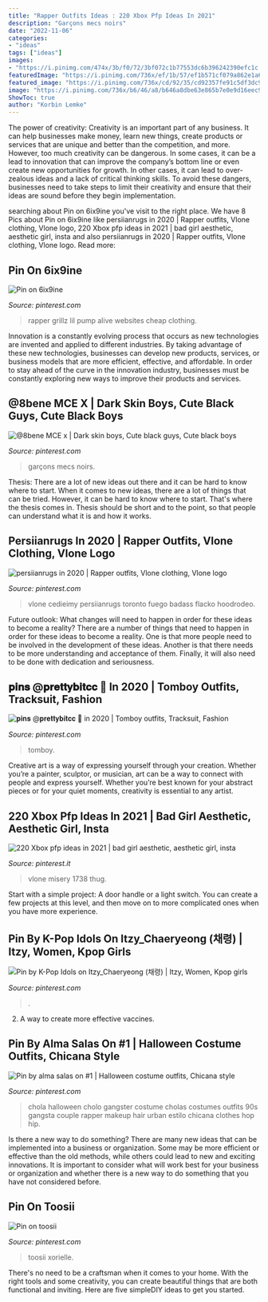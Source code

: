 ```yaml
---
title: "Rapper Outfits Ideas : 220 Xbox Pfp Ideas In 2021"
description: "Garçons mecs noirs"
date: "2022-11-06"
categories:
- "ideas"
tags: ["ideas"]
images:
- "https://i.pinimg.com/474x/3b/f0/72/3bf072c1b77553dc6b396242390efc1c.jpg"
featuredImage: "https://i.pinimg.com/736x/ef/1b/57/ef1b571cf079a862e1a6cb87e752220d.jpg"
featured_image: "https://i.pinimg.com/736x/cd/92/35/cd92357fe91c5df3dc99fe30884ee987.jpg"
image: "https://i.pinimg.com/736x/b6/46/a8/b646a8dbe63e865b7e0e9d16eec9c06b.jpg"
ShowToc: true
author: "Korbin Lemke"
---
```



The power of creativity:
Creativity is an important part of any business. It can help businesses make money, learn new things, create products or services that are unique and better than the competition, and more. However, too much creativity can be dangerous. In some cases, it can be a lead to innovation that can improve the company’s bottom line or even create new opportunities for growth. In other cases, it can lead to over-zealous ideas and a lack of critical thinking skills. To avoid these dangers, businesses need to take steps to limit their creativity and ensure that their ideas are sound before they begin implementation.

	

		
searching about Pin on 6ix9ine you've visit to the right place. We have 8 Pics about Pin on 6ix9ine like persiianrugs in 2020 | Rapper outfits, Vlone clothing, Vlone logo, 220 Xbox pfp ideas in 2021 | bad girl aesthetic, aesthetic girl, insta and also persiianrugs in 2020 | Rapper outfits, Vlone clothing, Vlone logo. Read more:
		
    
## Pin On 6ix9ine

<img loading=lazy src="https://i.pinimg.com/736x/cd/92/35/cd92357fe91c5df3dc99fe30884ee987.jpg" onerror="this.onerror=null;this.src='https://tse2.mm.bing.net/th?id=OIP.bAO8_GsyH48MDHmB_vftRQHaL1&amp;pid=15.1';" alt="Pin on 6ix9ine">

_Source: pinterest.com_

>rapper grillz lil pump alive websites cheap clothing. 

	

Innovation is a constantly evolving process that occurs as new technologies are invented and applied to different industries. By taking advantage of these new technologies, businesses can develop new products, services, or business models that are more efficient, effective, and affordable. In order to stay ahead of the curve in the innovation industry, businesses must be constantly exploring new ways to improve their products and services.

    
## @8bene MCE X | Dark Skin Boys, Cute Black Guys, Cute Black Boys

<img loading=lazy src="https://i.pinimg.com/736x/b0/3b/9e/b03b9ef27d1312b3cd47321061149c94.jpg" onerror="this.onerror=null;this.src='https://tse1.mm.bing.net/th?id=OIP.DeKptil0GEXM7sryk-3pkgHaHY&amp;pid=15.1';" alt="@8bene MCE x | Dark skin boys, Cute black guys, Cute black boys">

_Source: pinterest.com_

>garçons mecs noirs. 

	

Thesis: There are a lot of new ideas out there and it can be hard to know where to start.
When it comes to new ideas, there are a lot of things that can be tried. However, it can be hard to know where to start. That's where the thesis comes in. Thesis should be short and to the point, so that people can understand what it is and how it works.

    
## Persiianrugs In 2020 | Rapper Outfits, Vlone Clothing, Vlone Logo

<img loading=lazy src="https://i.pinimg.com/736x/06/c4/3f/06c43fbd613037d502cb005c5abe90b8.jpg" onerror="this.onerror=null;this.src='https://tse4.mm.bing.net/th?id=OIP.c8pByuJvwWjGv-9__RQzGAHaJE&amp;pid=15.1';" alt="persiianrugs in 2020 | Rapper outfits, Vlone clothing, Vlone logo">

_Source: pinterest.com_

>vlone cedieimy persiianrugs toronto fuego badass flacko hoodrodeo. 

	

Future outlook: What changes will need to happen in order for these ideas to become a reality?
There are a number of things that need to happen in order for these ideas to become a reality. One is that more people need to be involved in the development of these ideas. Another is that there needs to be more understanding and acceptance of them. Finally, it will also need to be done with dedication and seriousness.

    
## 𝐩𝐢𝐧𝐬 @𝐩𝐫𝐞𝐭𝐭𝐲𝐛𝐢𝐭𝐜𝐜 🐝 In 2020 | Tomboy Outfits, Tracksuit, Fashion

<img loading=lazy src="https://i.pinimg.com/736x/f5/bd/2e/f5bd2e73d5330e12eaaa1415d31bba0a.jpg" onerror="this.onerror=null;this.src='https://tse1.mm.bing.net/th?id=OIP.kTSxapszozQMYdeTY78DvQHaJ3&amp;pid=15.1';" alt="𝐩𝐢𝐧𝐬 @𝐩𝐫𝐞𝐭𝐭𝐲𝐛𝐢𝐭𝐜𝐜 🐝 in 2020 | Tomboy outfits, Tracksuit, Fashion">

_Source: pinterest.com_

>tomboy. 

	

Creative art is a way of expressing yourself through your creation. Whether you’re a painter, sculptor, or musician, art can be a way to connect with people and express yourself. Whether you’re best known for your abstract pieces or for your quiet moments, creativity is essential to any artist.

    
## 220 Xbox Pfp Ideas In 2021 | Bad Girl Aesthetic, Aesthetic Girl, Insta

<img loading=lazy src="https://i.pinimg.com/474x/3b/f0/72/3bf072c1b77553dc6b396242390efc1c.jpg" onerror="this.onerror=null;this.src='https://tse4.mm.bing.net/th?id=OIP.3sfBfZYyEYxPJFdEXzQi_gAAAA&amp;pid=15.1';" alt="220 Xbox pfp ideas in 2021 | bad girl aesthetic, aesthetic girl, insta">

_Source: pinterest.it_

>vlone misery 1738 thug. 

	

Start with a simple project: A door handle or a light switch. You can create a few projects at this level, and then move on to more complicated ones when you have more experience.

    
## Pin By K-Pop Idols On Itzy_Chaeryeong (채령) | Itzy, Women, Kpop Girls

<img loading=lazy src="https://i.pinimg.com/736x/b6/46/a8/b646a8dbe63e865b7e0e9d16eec9c06b.jpg" onerror="this.onerror=null;this.src='https://tse1.mm.bing.net/th?id=OIP.FG3f8VSy9xqiIcu6FO1LlwHaMA&amp;pid=15.1';" alt="Pin by K-Pop Idols on Itzy_Chaeryeong (채령) | Itzy, Women, Kpop girls">

_Source: pinterest.com_

>. 

	

2. A way to create more effective vaccines.

    
## Pin By Alma Salas On #1️ | Halloween Costume Outfits, Chicana Style

<img loading=lazy src="https://i.pinimg.com/736x/43/3c/35/433c355cd131309df7fc2011e32883cd.jpg" onerror="this.onerror=null;this.src='https://tse2.mm.bing.net/th?id=OIP.qcGHVl_RTS62Ywx-pMDp5wHaNL&amp;pid=15.1';" alt="Pin by alma salas on #1️ | Halloween costume outfits, Chicana style">

_Source: pinterest.com_

>chola halloween cholo gangster costume cholas costumes outfits 90s gangsta couple rapper makeup hair urban estilo chicana clothes hop hip. 

	

Is there a new way to do something?
There are many new ideas that can be implemented into a business or organization. Some may be more efficient or effective than the old methods, while others could lead to new and exciting innovations. It is important to consider what will work best for your business or organization and whether there is a new way to do something that you have not considered before.

    
## Pin On Toosii

<img loading=lazy src="https://i.pinimg.com/736x/ef/1b/57/ef1b571cf079a862e1a6cb87e752220d.jpg" onerror="this.onerror=null;this.src='https://tse4.mm.bing.net/th?id=OIP.fMS01y5v1Hy18Rkd7KKz1wHaJ3&amp;pid=15.1';" alt="Pin on toosii">

_Source: pinterest.com_

>toosii xorielle. 

	

There's no need to be a craftsman when it comes to your home. With the right tools and some creativity, you can create beautiful things that are both functional and inviting. Here are five simpleDIY ideas to get you started.

